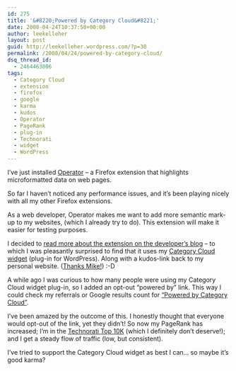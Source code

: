 ```yaml
---
id: 275
title: '&#8220;Powered by Category Cloud&#8221;'
date: 2008-04-24T10:37:50+00:00
author: leekelleher
layout: post
guid: http://leekelleher.wordpress.com/?p=30
permalink: /2008/04/24/powered-by-category-cloud/
dsq_thread_id:
  - 2464463006
tags:
  - Category Cloud
  - extension
  - firefox
  - google
  - karma
  - kudos
  - Operator
  - PageRank
  - plug-in
  - Technorati
  - widget
  - WordPress
---
```

I&#8217;ve just installed [Operator](https://addons.mozilla.org/firefox/addon/4106) &#8211; a Firefox extension that highlights microformatted data on web pages.

So far I haven&#8217;t noticed any performance issues, and it&#8217;s been playing nicely with all my other Firefox extensions.

As a web developer, Operator makes me want to add more semantic mark-up to my websites, (which I already try to do). This extension will make it easier for testing purposes.

I decided to [read more about the extension on the developer&#8217;s blog](http://www.kaply.com/weblog/operator/) &#8211; to which I was pleasantly surprised to find that it uses my [Category Cloud widget](http://leekelleher.com/wordpress/plugins/category-cloud-widget/) (plug-in for WordPress). Along with a kudos-link back to my personal website. ([Thanks Mike!](http://www.kaply.com/)) :-D

A while ago I was curious to how many people were using my Category Cloud widget plug-in, so I added an opt-out &#8220;powered by&#8221; link. This way I could check my referrals or Google results count for [&#8220;Powered by Category Cloud&#8221;](http://www.google.co.uk/search?q=%22--+Powered+by+Category+Cloud%22).

I&#8217;ve been amazed by the outcome of this. I honestly thought that everyone would opt-out of the link, yet they didn&#8217;t! So now my PageRank has increased; I&#8217;m in the [Technorati Top 10K](http://technorati.com/blogs/leekelleher.com?reactions) (which I definitely don&#8217;t deserve!); and I get a steady flow of traffic (low, but consistent).

I&#8217;ve tried to support the Category Cloud widget as best I can&#8230; so maybe it&#8217;s good karma?
